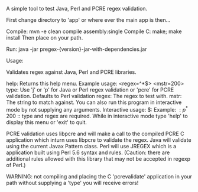 A simple tool to test Java, Perl and PCRE regex validation.

First change directory to 'app' or where ever the main app is then...

Compile: mvn -e clean compile assembly:single
Compile C: make; make install
           Then place on your path.

Run: java -jar pregex-{version}-jar-with-dependencies.jar

Usage: 

Validates regex against Java, Perl and PCRE libraries.

help: Returns this help menu.
Example usage: <regex=^*$> <mstr=200>
type: Use 'j' or 'p' for Java or Perl regex validation or 'pcre' for PCRE validation. Defaults to Perl validation
regex: The regex to test with. 
mstr: The string to match against. 
You can also run this program in interactive mode by not supplying any arguments.
Interactive usage: $: <type> <regex> <mstr>
Example: $: p ^*$ 200 :: type and regex are required.
While in interactive mode type 'help' to display this menu or 'exit' to quit.

PCRE validation uses libpcre and will make a call to the compiled PCRE C application which inturn uses libpcre to validate the regex.
Java will validate using the current Javax Pattern class.
Perl will use JREGEX which is a application built using Perl 5.6 syntax and rules.
     (Caution: there are additional rules allowed with this library that may not be accepted in regexp of Perl.)

WARNING: not compiling and placing the C 'pcrevalidate' application in your path without supplying a 'type' you will receive errors!
